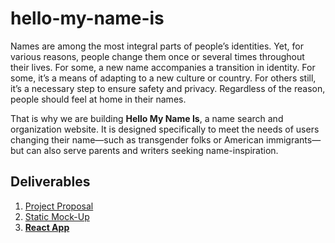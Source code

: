 # hello-my-name-is

Names are among the most integral parts of people’s identities. Yet, for various reasons, people change them once or several times throughout their lives. For some, a new name accompanies a transition in identity. For some, it’s a means of adapting to a new culture or country. For others still, it’s a necessary step to ensure safety and privacy. Regardless of the reason, people should feel at home in their names.

That is why we are building **Hello My Name Is**, a name search and organization website. It is designed specifically to meet the needs of users changing their name—such as transgender folks or American immigrants—but can also serve parents and writers seeking name-inspiration.

## Deliverables
1. [Project Proposal](https://info340-au21.github.io/hello-my-name-is/proposal.html)
2. [Static Mock-Up](https://info340-au21.github.io/hello-my-name-is/index.html)
3. **[React App](https://hello-my-name-is-a1346.web.app/)**
